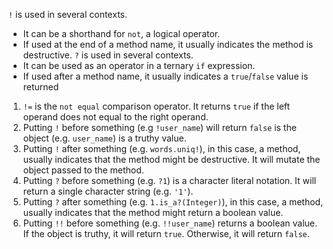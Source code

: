 `!` is used in several contexts.
- It can be a shorthand for `not`, a logical operator.
- If used at the end of a method name, it usually indicates the method is destructive.
`?` is used in several contexts.
- It can be used as an operator in a ternary `if` expression.
- If used after a method name, it usually indicates a `true`/`false` value is returned

1. `!=` is the `not equal` comparison operator. It returns `true` if the left operand does not equal to the right operand.
2. Putting `!` before something (e.g `!user_name`) will return `false` is the object (e.g. `user_name`) is a truthy value.
3. Putting `!` after something (e.g. `words.uniq!`), in this case, a method, usually indicates that the method might be destructive. It will mutate the object passed to the method.
4. Putting `?` before something (e.g. `?1`) is a character literal notation. It will return a single character string (e.g. `'1'`).
5. Putting `?` after something (e.g. `1.is_a?(Integer)`), in this case, a method, usually indicates that the method might return a boolean value.
6. Putting `!!` before something (e.g. `!!user_name`) returns a boolean value. If the object is truthy, it will return `true`. Otherwise, it will return `false`.
